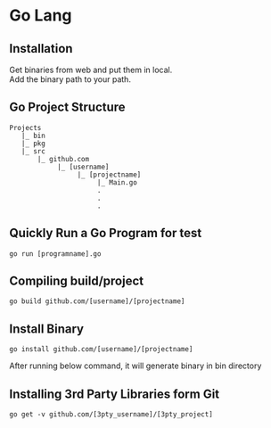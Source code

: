 # Go Lang

## Installation
Get binaries from web and put them in local.  
Add the binary path to your path.  
  
## Go Project Structure
```
Projects
   |_ bin
   |_ pkg
   |_ src
       |_ github.com
            |_ [username]
                 |_ [projectname]
                      |_ Main.go
                      .
                      .
                      .
```
  
## Quickly Run a Go Program for test
```
go run [programname].go
```  
  
## Compiling build/project
```
go build github.com/[username]/[projectname]
```
  
## Install Binary  
```
go install github.com/[username]/[projectname]
```  
After running below command, it will generate binary in bin directory  
  
## Installing 3rd Party Libraries form Git
```
go get -v github.com/[3pty_username]/[3pty_project]
```  
  
